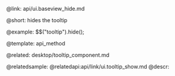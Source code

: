 @link: api/ui.baseview_hide.md


@short: hides the tooltip
	


@example:
$$("tooltip").hide();

@template:	api_method

@related:
	desktop/tooltip_component.md

@relatedsample:
@relatedapi:api/link/ui.tooltip_show.md
@descr: